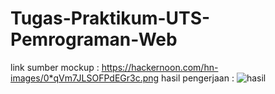 # Tugas-Praktikum-UTS-Pemrograman-Web
link sumber mockup : https://hackernoon.com/hn-images/0*qVm7JLSOFPdEGr3c.png
hasil pengerjaan : ![hasil](https://user-images.githubusercontent.com/81568130/116805836-3ed95d80-ab53-11eb-8ded-a1c6aabcb022.PNG)
